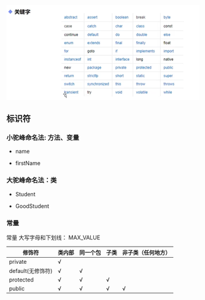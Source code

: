 ![](./images\关键字.png)

## 标识符

### 小驼峰命名法: 方法、变量

- name

- firstName

### 大驼峰命名法：类

- Student

- GoodStudent

### 常量

常量 大写字母和下划线： MAX_VALUE

| 修饰符            | 类内部 | 同一个包 | 子类 | 非子类（任何地方） |
| ----------------- | ------ | -------- | ---- | ------------------ |
| private           | √      |          |      |                    |
| default(无修饰符) | √      | √        |      |                    |
| protected         | √      | √        | √    |                    |
| public            | √      | √        | √    | √                  |

